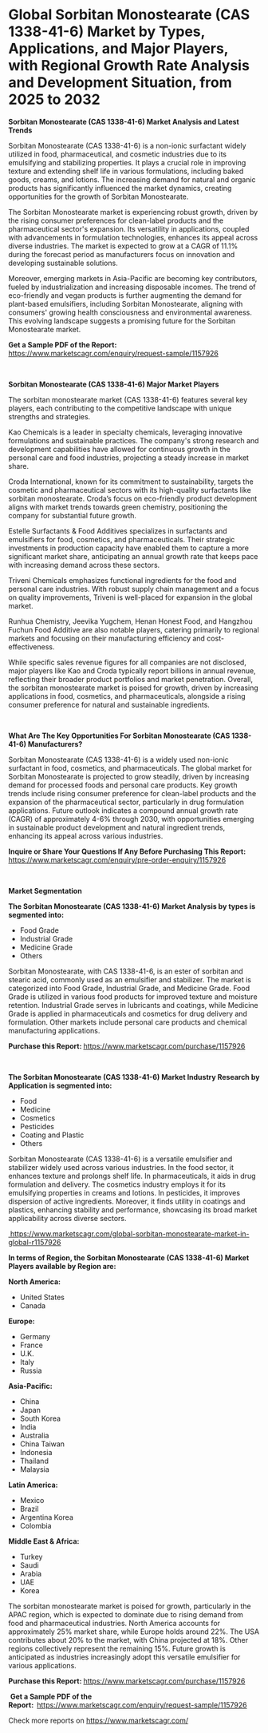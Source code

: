 <p><h1>Global Sorbitan Monostearate (CAS 1338-41-6) Market by Types, Applications, and Major Players, with Regional Growth Rate Analysis and Development Situation, from 2025 to 2032</h1></p><p><strong>Sorbitan Monostearate (CAS 1338-41-6) Market Analysis and Latest Trends</strong></p>
<p><p>Sorbitan Monostearate (CAS 1338-41-6) is a non-ionic surfactant widely utilized in food, pharmaceutical, and cosmetic industries due to its emulsifying and stabilizing properties. It plays a crucial role in improving texture and extending shelf life in various formulations, including baked goods, creams, and lotions. The increasing demand for natural and organic products has significantly influenced the market dynamics, creating opportunities for the growth of Sorbitan Monostearate.</p><p>The Sorbitan Monostearate market is experiencing robust growth, driven by the rising consumer preferences for clean-label products and the pharmaceutical sector's expansion. Its versatility in applications, coupled with advancements in formulation technologies, enhances its appeal across diverse industries. The market is expected to grow at a CAGR of 11.1% during the forecast period as manufacturers focus on innovation and developing sustainable solutions.</p><p>Moreover, emerging markets in Asia-Pacific are becoming key contributors, fueled by industrialization and increasing disposable incomes. The trend of eco-friendly and vegan products is further augmenting the demand for plant-based emulsifiers, including Sorbitan Monostearate, aligning with consumers' growing health consciousness and environmental awareness. This evolving landscape suggests a promising future for the Sorbitan Monostearate market.</p></p>
<p><strong>Get a Sample PDF of the Report:&nbsp;</strong> <a href="https://www.marketscagr.com/enquiry/request-sample/1157926?utm_campaign=2528&utm_medium=2&utm_source=Github&utm_content=ia&utm_term=21032025&utm_id=sorbitan-monostearate-cas-1338-41-6">https://www.marketscagr.com/enquiry/request-sample/1157926</a></p>
<p>&nbsp;</p>
<p><strong>Sorbitan Monostearate (CAS 1338-41-6) Major Market Players</strong></p>
<p><p>The sorbitan monostearate market (CAS 1338-41-6) features several key players, each contributing to the competitive landscape with unique strengths and strategies.</p><p>Kao Chemicals is a leader in specialty chemicals, leveraging innovative formulations and sustainable practices. The company's strong research and development capabilities have allowed for continuous growth in the personal care and food industries, projecting a steady increase in market share.</p><p>Croda International, known for its commitment to sustainability, targets the cosmetic and pharmaceutical sectors with its high-quality surfactants like sorbitan monostearate. Croda’s focus on eco-friendly product development aligns with market trends towards green chemistry, positioning the company for substantial future growth.</p><p>Estelle Surfactants & Food Additives specializes in surfactants and emulsifiers for food, cosmetics, and pharmaceuticals. Their strategic investments in production capacity have enabled them to capture a more significant market share, anticipating an annual growth rate that keeps pace with increasing demand across these sectors.</p><p>Triveni Chemicals emphasizes functional ingredients for the food and personal care industries. With robust supply chain management and a focus on quality improvements, Triveni is well-placed for expansion in the global market.</p><p>Runhua Chemistry, Jeevika Yugchem, Henan Honest Food, and Hangzhou Fuchun Food Additive are also notable players, catering primarily to regional markets and focusing on their manufacturing efficiency and cost-effectiveness.</p><p>While specific sales revenue figures for all companies are not disclosed, major players like Kao and Croda typically report billions in annual revenue, reflecting their broader product portfolios and market penetration. Overall, the sorbitan monostearate market is poised for growth, driven by increasing applications in food, cosmetics, and pharmaceuticals, alongside a rising consumer preference for natural and sustainable ingredients.</p></p>
<p>&nbsp;</p>
<p><strong>What Are The Key Opportunities For Sorbitan Monostearate (CAS 1338-41-6) Manufacturers?</strong></p>
<p><p>Sorbitan Monostearate (CAS 1338-41-6) is a widely used non-ionic surfactant in food, cosmetics, and pharmaceuticals. The global market for Sorbitan Monostearate is projected to grow steadily, driven by increasing demand for processed foods and personal care products. Key growth trends include rising consumer preference for clean-label products and the expansion of the pharmaceutical sector, particularly in drug formulation applications. Future outlook indicates a compound annual growth rate (CAGR) of approximately 4-6% through 2030, with opportunities emerging in sustainable product development and natural ingredient trends, enhancing its appeal across various industries.</p></p>
<p><strong>Inquire or Share Your Questions If Any Before Purchasing This Report:</strong> <a href="https://www.marketscagr.com/enquiry/pre-order-enquiry/1157926?utm_campaign=2528&utm_medium=2&utm_source=Github&utm_content=ia&utm_term=21032025&utm_id=sorbitan-monostearate-cas-1338-41-6">https://www.marketscagr.com/enquiry/pre-order-enquiry/1157926</a></p>
<p>&nbsp;</p>
<p><strong>Market Segmentation</strong></p>
<p><strong>The Sorbitan Monostearate (CAS 1338-41-6) Market Analysis by types is segmented into:</strong></p>
<p><ul><li>Food Grade</li><li>Industrial Grade</li><li>Medicine Grade</li><li>Others</li></ul></p>
<p><p>Sorbitan Monostearate, with CAS 1338-41-6, is an ester of sorbitan and stearic acid, commonly used as an emulsifier and stabilizer. The market is categorized into Food Grade, Industrial Grade, and Medicine Grade. Food Grade is utilized in various food products for improved texture and moisture retention. Industrial Grade serves in lubricants and coatings, while Medicine Grade is applied in pharmaceuticals and cosmetics for drug delivery and formulation. Other markets include personal care products and chemical manufacturing applications.</p></p>
<p><strong>Purchase this Report:&nbsp;</strong><a href="https://www.marketscagr.com/purchase/1157926?utm_campaign=2528&utm_medium=2&utm_source=Github&utm_content=ia&utm_term=21032025&utm_id=sorbitan-monostearate-cas-1338-41-6">https://www.marketscagr.com/purchase/1157926</a></p>
<p>&nbsp;</p>
<p><strong>The Sorbitan Monostearate (CAS 1338-41-6) Market Industry Research by Application is segmented into:</strong></p>
<p><ul><li>Food</li><li>Medicine</li><li>Cosmetics</li><li>Pesticides</li><li>Coating and Plastic</li><li>Others</li></ul></p>
<p><p>Sorbitan Monostearate (CAS 1338-41-6) is a versatile emulsifier and stabilizer widely used across various industries. In the food sector, it enhances texture and prolongs shelf life. In pharmaceuticals, it aids in drug formulation and delivery. The cosmetics industry employs it for its emulsifying properties in creams and lotions. In pesticides, it improves dispersion of active ingredients. Moreover, it finds utility in coatings and plastics, enhancing stability and performance, showcasing its broad market applicability across diverse sectors.</p></p>
<p><a href="https://www.marketscagr.com/global-sorbitan-monostearate-market-in-global-r1157926?utm_campaign=2528&utm_medium=2&utm_source=Github&utm_content=ia&utm_term=21032025&utm_id=sorbitan-monostearate-cas-1338-41-6">&nbsp;https://www.marketscagr.com/global-sorbitan-monostearate-market-in-global-r1157926</a></p>
<p><strong>In terms of Region, the Sorbitan Monostearate (CAS 1338-41-6) Market Players available by Region are:</strong></p>
<p>
    <p> <strong> North America: </strong>
        <ul>
            <li>United States</li>
            <li>Canada</li>
        </ul>
        </p> 
    <p> <strong> Europe: </strong>
        <ul>
            <li>Germany</li>
            <li>France</li>
            <li>U.K.</li>
            <li>Italy</li>
            <li>Russia</li>
        </ul>
        </p> 
    <p> <strong> Asia-Pacific: </strong>
        <ul>
            <li>China</li>
            <li>Japan</li>
            <li>South Korea</li>
            <li>India</li>
            <li>Australia</li>
            <li>China Taiwan</li>
            <li>Indonesia</li>
            <li>Thailand</li>
            <li>Malaysia</li>
        </ul>
        </p> 
    <p> <strong> Latin America: </strong>
        <ul>
            <li>Mexico</li>
            <li>Brazil</li>
            <li>Argentina Korea</li>
            <li>Colombia</li>
        </ul>
        </p> 
    <p> <strong> Middle East & Africa: </strong>
        <ul>
            <li>Turkey</li>
            <li>Saudi</li>
            <li>Arabia</li>
            <li>UAE</li>
            <li>Korea</li>
        </ul>
    </p>
    </p>
<p><p>The sorbitan monostearate market is poised for growth, particularly in the APAC region, which is expected to dominate due to rising demand from food and pharmaceutical industries. North America accounts for approximately 25% market share, while Europe holds around 22%. The USA contributes about 20% to the market, with China projected at 18%. Other regions collectively represent the remaining 15%. Future growth is anticipated as industries increasingly adopt this versatile emulsifier for various applications.</p></p>
<p><strong>Purchase this Report: </strong><a href="https://www.marketscagr.com/purchase/1157926?utm_campaign=2528&utm_medium=2&utm_source=Github&utm_content=ia&utm_term=21032025&utm_id=sorbitan-monostearate-cas-1338-41-6">https://www.marketscagr.com/purchase/1157926</a></p>
<p>&nbsp;<strong>Get a Sample PDF of the Report:&nbsp;&nbsp;</strong><a href="https://www.marketscagr.com/enquiry/request-sample/1157926?utm_campaign=2528&utm_medium=2&utm_source=Github&utm_content=ia&utm_term=21032025&utm_id=sorbitan-monostearate-cas-1338-41-6">https://www.marketscagr.com/enquiry/request-sample/1157926</a></p>
<p><strong></strong></p>
<p>Check more reports on <a href="https://www.marketscagr.com/?utm_campaign=2528&utm_medium=2&utm_source=Github&utm_content=ia&utm_term=21032025&utm_id=sorbitan-monostearate-cas-1338-41-6">https://www.marketscagr.com/</a></p>
